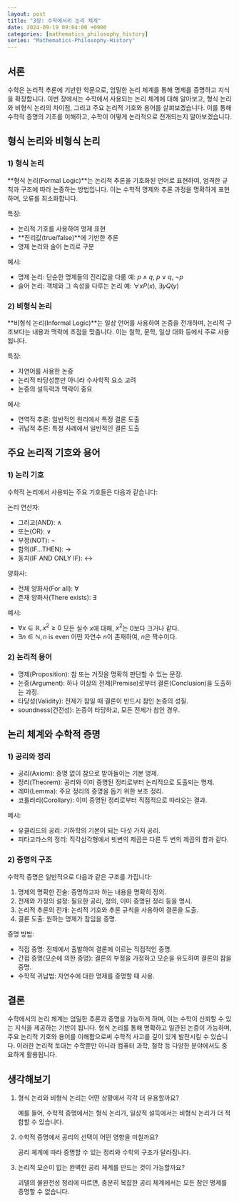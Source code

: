```yaml
---
layout: post
title: "3장: 수학에서의 논리 체계"
date: 2024-09-19 09:04:00 +0900
categories: [mathematics_philosophy_history]
series: "Mathematics-Philosophy-History"
---
```



## 서론
수학은 논리적 추론에 기반한 학문으로, 엄밀한 논리 체계를 통해 명제를 증명하고 지식을 확장합니다. 이번 장에서는 수학에서 사용되는 논리 체계에 대해 알아보고, 형식 논리와 비형식 논리의 차이점, 그리고 주요 논리적 기호와 용어를 살펴보겠습니다. 이를 통해 수학적 증명의 기초를 이해하고, 수학이 어떻게 논리적으로 전개되는지 알아보겠습니다.

## 형식 논리와 비형식 논리
### 1) 형식 논리
**형식 논리(Formal Logic)**는 논리적 추론을 기호화된 언어로 표현하여, 엄격한 규칙과 구조에 따라 논증하는 방법입니다. 이는 수학적 명제와 추론 과정을 명확하게 표현하며, 오류를 최소화합니다.

특징:
- 논리적 기호를 사용하여 명제 표현
- **진리값(true/false)**에 기반한 추론
- 명제 논리와 술어 논리로 구분

예시:
- 명제 논리: 단순한 명제들의 진리값을 다룸
  예: $p \wedge q$, $p \vee q$, $\neg p$
- 술어 논리: 객체와 그 속성을 다루는 논리
  예: $\forall x P(x)$, $\exists y Q(y)$

### 2) 비형식 논리
**비형식 논리(Informal Logic)**는 일상 언어를 사용하여 논증을 전개하며, 논리적 구조보다는 내용과 맥락에 초점을 맞춥니다. 이는 철학, 문학, 일상 대화 등에서 주로 사용됩니다.

특징:
- 자연어를 사용한 논증
- 논리적 타당성뿐만 아니라 수사학적 요소 고려
- 논증의 설득력과 맥락이 중요

예시:
- 연역적 추론: 일반적인 원리에서 특정 결론 도출
- 귀납적 추론: 특정 사례에서 일반적인 결론 도출

## 주요 논리적 기호와 용어
### 1) 논리 기호
수학적 논리에서 사용되는 주요 기호들은 다음과 같습니다:

논리 연산자:
- 그리고(AND): $\wedge$
- 또는(OR): $\vee$
- 부정(NOT): $\neg$
- 함의(IF...THEN): $\rightarrow$
- 동치(IF AND ONLY IF): $\leftrightarrow$

양화사:
- 전체 양화사(For all): $\forall$
- 존재 양화사(There exists): $\exists$

예시:
- $\forall x \in \mathbb{R}, x^2 \geq 0$
  모든 실수 $x$에 대해, $x^2$는 0보다 크거나 같다.
- $\exists n \in \mathbb{N}, n \text{ is even}$
  어떤 자연수 $n$이 존재하여, $n$은 짝수이다.

### 2) 논리적 용어
- 명제(Proposition): 참 또는 거짓을 명확히 판단할 수 있는 문장.
- 논증(Argument): 하나 이상의 전제(Premise)로부터 결론(Conclusion)을 도출하는 과정.
- 타당성(Validity): 전제가 참일 때 결론이 반드시 참인 논증의 성질.
- soundness(건전성): 논증이 타당하고, 모든 전제가 참인 경우.

## 논리 체계와 수학적 증명
### 1) 공리와 정리
- 공리(Axiom): 증명 없이 참으로 받아들이는 기본 명제.
- 정리(Theorem): 공리와 이미 증명된 정리로부터 논리적으로 도출되는 명제.
- 레마(Lemma): 주요 정리의 증명을 돕기 위한 보조 정리.
- 코롤러리(Corollary): 이미 증명된 정리로부터 직접적으로 따라오는 결과.

예시:
- 유클리드의 공리: 기하학의 기본이 되는 다섯 가지 공리.
- 피타고라스의 정리: 직각삼각형에서 빗변의 제곱은 다른 두 변의 제곱의 합과 같다.

### 2) 증명의 구조
수학적 증명은 일반적으로 다음과 같은 구조를 가집니다:

1. 명제의 명확한 진술: 증명하고자 하는 내용을 명확히 정의.
2. 전제와 가정의 설정: 필요한 공리, 정의, 이미 증명된 정리 등을 명시.
3. 논리적 추론의 전개: 논리적 기호와 추론 규칙을 사용하여 결론을 도출.
4. 결론 도출: 원하는 명제가 참임을 증명.

증명 방법:
- 직접 증명: 전제에서 출발하여 결론에 이르는 직접적인 증명.
- 간접 증명(모순에 의한 증명): 결론의 부정을 가정하고 모순을 유도하여 결론의 참을 증명.
- 수학적 귀납법: 자연수에 대한 명제를 증명할 때 사용.

## 결론
수학에서의 논리 체계는 엄밀한 추론과 증명을 가능하게 하며, 이는 수학이 신뢰할 수 있는 지식을 제공하는 기반이 됩니다. 형식 논리를 통해 명확하고 일관된 논증이 가능하며, 주요 논리적 기호와 용어를 이해함으로써 수학적 사고를 깊이 있게 발전시킬 수 있습니다. 이러한 논리적 토대는 수학뿐만 아니라 컴퓨터 과학, 철학 등 다양한 분야에서도 중요하게 활용됩니다.

## 생각해보기
1. 형식 논리와 비형식 논리는 어떤 상황에서 각각 더 유용할까요?

   예를 들어, 수학적 증명에서는 형식 논리가, 일상적 설득에서는 비형식 논리가 더 적합할 수 있습니다.

2. 수학적 증명에서 공리의 선택이 어떤 영향을 미칠까요?

   공리 체계에 따라 증명할 수 있는 정리와 수학의 구조가 달라집니다.

3. 논리적 모순이 없는 완벽한 공리 체계를 만드는 것이 가능할까요?

   괴델의 불완전성 정리에 따르면, 충분히 복잡한 공리 체계에서는 모든 참인 명제를 증명할 수 없습니다.